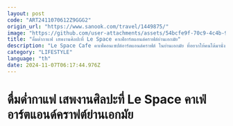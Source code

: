 ```yaml
---
layout: post
code: "ART2411070612Z9GGG2"
origin_url: "https://www.sanook.com/travel/1449875/"
image: "https://github.com/user-attachments/assets/54bcfe9f-70c9-4c4b-9be2-171862ad43e0"
title: "ดื่มด่ำกาแฟ เสพงานศิลปะที่ Le Space คาเฟ่อาร์ตแอนด์คราฟต์ย่านเอกมัย"
description: "Le Space Cafe คาเฟ่คอนเซปต์อาร์ตแอนด์คราฟต์ ในย่านเอกมัย ที่อยากให้คนได้มานั่งดื่มกาแฟและเสพผลงานศิลปะของศิลปินระดับพิพิธภัณฑ์ได้อย่างใกล้ชิด"
category: "LIFESTYLE"
language: "th"
date: 2024-11-07T06:17:44.976Z
---
```


# ดื่มด่ำกาแฟ เสพงานศิลปะที่ Le Space คาเฟ่อาร์ตแอนด์คราฟต์ย่านเอกมัย